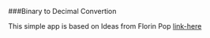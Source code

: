 ###Binary to Decimal Convertion

This simple app is based on Ideas from Florin Pop [link-here](https://github.com/florinpop17/app-ideas/blob/master/Projects/1-Beginner/Bin2Dec-App.md)
